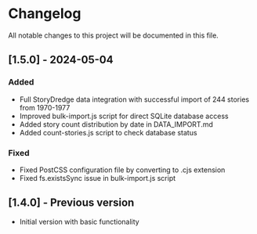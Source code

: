# Changelog

All notable changes to this project will be documented in this file.

## [1.5.0] - 2024-05-04

### Added
- Full StoryDredge data integration with successful import of 244 stories from 1970-1977
- Improved bulk-import.js script for direct SQLite database access
- Added story count distribution by date in DATA_IMPORT.md
- Added count-stories.js script to check database status

### Fixed
- Fixed PostCSS configuration file by converting to .cjs extension
- Fixed fs.existsSync issue in bulk-import.js script

## [1.4.0] - Previous version

- Initial version with basic functionality 